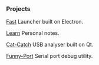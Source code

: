 ### Projects
[Fast](https://github.com/NewUranus/Fast) Launcher built on Electron.

[Learn](https://github.com/NewUranus/Learn) Personal notes.

[Cat-Catch](https://github.com/NewUranus/Cat-Catch) USB analyser built on Qt.

[Funny-Port](https://github.com/NewUranus/Funny-Port) Serial port debug utility.